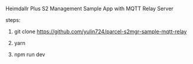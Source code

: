 Heimdallr Plus S2 Management Sample App with MQTT Relay Server

steps:

1. git clone https://github.com/yulin724/parcel-s2mgr-sample-mqtt-relay

2. yarn

3. npm run dev

